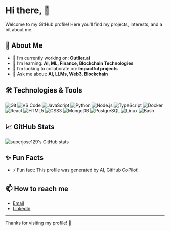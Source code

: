 # Hi there, 👋

Welcome to my GitHub profile! Here you'll find my projects, interests, and a bit about me.

## 🚀 About Me

- 🔭 I’m currently working on: **Outlier.ai**
- 🌱 I’m learning: **AI, ML, Finance, Blockchain Technologies**
- 👯 I’m looking to collaborate on: **Impactful projects**
- 💬 Ask me about: **AI, LLMs, Web3, Blockchain**

## 🛠️ Technologies & Tools

![Git](https://img.shields.io/badge/-Git-black?style=flat-square&logo=git)
![VS Code](https://img.shields.io/badge/-VS%20Code-blue?style=flat-square&logo=visual-studio-code)
![JavaScript](https://img.shields.io/badge/-JavaScript-yellow?style=flat-square&logo=javascript)
![Python](https://img.shields.io/badge/-Python-3776AB?style=flat-square&logo=python)
![Node.js](https://img.shields.io/badge/-Node.js-green?style=flat-square&logo=node.js)
![TypeScript](https://img.shields.io/badge/-TypeScript-007ACC?style=flat-square&logo=typescript)
![Docker](https://img.shields.io/badge/-Docker-2496ED?style=flat-square&logo=docker)
![React](https://img.shields.io/badge/-React-61DAFB?style=flat-square&logo=react)
![HTML5](https://img.shields.io/badge/-HTML5-E34F26?style=flat-square&logo=html5)
![CSS3](https://img.shields.io/badge/-CSS3-1572B6?style=flat-square&logo=css3)
![MongoDB](https://img.shields.io/badge/-MongoDB-47A248?style=flat-square&logo=mongodb)
![PostgreSQL](https://img.shields.io/badge/-PostgreSQL-336791?style=flat-square&logo=postgresql)
![Linux](https://img.shields.io/badge/-Linux-FCC624?style=flat-square&logo=linux)
![Bash](https://img.shields.io/badge/-Bash-4EAA25?style=flat-square&logo=gnubash)
<!-- Add or remove badges as needed -->

## 📈 GitHub Stats

![superjose129's GitHub stats](https://github-readme-stats.vercel.app/api?username=superjose129&show_icons=true&theme=radical)

## ✨ Fun Facts

- ⚡ Fun fact: This profile was generated by AI, GitHub CoPilot!

## 📫 How to reach me

- [Email](mailto:wzrdtech4@gmail.com)
- [LinkedIn](https://www.linkedin.com/in/jose-luis-petro-otero-051943335/)

---

Thanks for visiting my profile! 🚀
